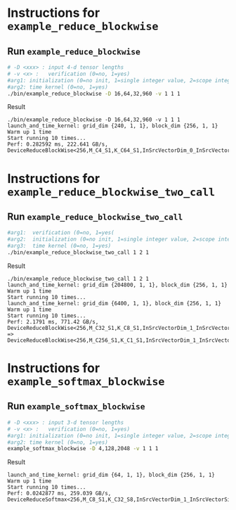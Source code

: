 # Instructions for ```example_reduce_blockwise```

## Run ```example_reduce_blockwise```
```bash
# -D <xxx> : input 4-d tensor lengths
# -v <x> :   verification (0=no, 1=yes)
#arg1: initialization (0=no init, 1=single integer value, 2=scope integer value, 3=decimal value)
#arg2: time kernel (0=no, 1=yes)
./bin/example_reduce_blockwise -D 16,64,32,960 -v 1 1 1
```

Result
```
./bin/example_reduce_blockwise -D 16,64,32,960 -v 1 1 1
launch_and_time_kernel: grid_dim {240, 1, 1}, block_dim {256, 1, 1}
Warm up 1 time
Start running 10 times...
Perf: 0.282592 ms, 222.641 GB/s, DeviceReduceBlockWise<256,M_C4_S1,K_C64_S1,InSrcVectorDim_0_InSrcVectorSize_1_OutDstVectorSize_1>
```

# Instructions for ```example_reduce_blockwise_two_call```

## Run ```example_reduce_blockwise_two_call```
```bash
#arg1:  verification (0=no, 1=yes(
#arg2:  initialization (0=no init, 1=single integer value, 2=scope integer value, 3=decimal value)
#arg3:  time kernel (0=no, 1=yes)
./bin/example_reduce_blockwise_two_call 1 2 1
```

Result
```
./bin/example_reduce_blockwise_two_call 1 2 1
launch_and_time_kernel: grid_dim {204800, 1, 1}, block_dim {256, 1, 1}
Warm up 1 time
Start running 10 times...
launch_and_time_kernel: grid_dim {6400, 1, 1}, block_dim {256, 1, 1}
Warm up 1 time
Start running 10 times...
Perf: 2.1791 ms, 771.42 GB/s, DeviceReduceBlockWise<256,M_C32_S1,K_C8_S1,InSrcVectorDim_1_InSrcVectorSize_1_OutDstVectorSize_1> => DeviceReduceBlockWise<256,M_C256_S1,K_C1_S1,InSrcVectorDim_1_InSrcVectorSize_1_OutDstVectorSize_1>
```

# Instructions for ```example_softmax_blockwise```

## Run ```example_softmax_blockwise```
```bash
# -D <xxx> : input 3-d tensor lengths
# -v <x> :   verification (0=no, 1=yes)
#arg1: initialization (0=no init, 1=single integer value, 2=scope integer value, 3=decimal value)
#arg2: time kernel (0=no, 1=yes)
example_softmax_blockwise -D 4,128,2048 -v 1 1 1
```

Result
```
launch_and_time_kernel: grid_dim {64, 1, 1}, block_dim {256, 1, 1}
Warm up 1 time
Start running 10 times...
Perf: 0.0242877 ms, 259.039 GB/s, DeviceReduceSoftmax<256,M_C8_S1,K_C32_S8,InSrcVectorDim_1_InSrcVectorSize_8_OutDstVectorSize_8>
```
